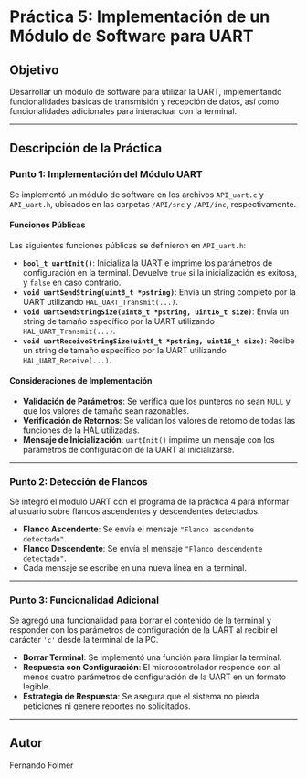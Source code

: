 # Práctica 5: Implementación de un Módulo de Software para UART

## Objetivo
Desarrollar un módulo de software para utilizar la UART, implementando funcionalidades básicas de transmisión y recepción de datos, así como funcionalidades adicionales para interactuar con la terminal.

---

## Descripción de la Práctica

### Punto 1: Implementación del Módulo UART
Se implementó un módulo de software en los archivos `API_uart.c` y `API_uart.h`, ubicados en las carpetas `/API/src` y `/API/inc`, respectivamente.

#### Funciones Públicas
Las siguientes funciones públicas se definieron en `API_uart.h`:
- **`bool_t uartInit()`**: Inicializa la UART e imprime los parámetros de configuración en la terminal. Devuelve `true` si la inicialización es exitosa, y `false` en caso contrario.
- **`void uartSendString(uint8_t *pstring)`**: Envía un string completo por la UART utilizando `HAL_UART_Transmit(...)`.
- **`void uartSendStringSize(uint8_t *pstring, uint16_t size)`**: Envía un string de tamaño específico por la UART utilizando `HAL_UART_Transmit(...)`.
- **`void uartReceiveStringSize(uint8_t *pstring, uint16_t size)`**: Recibe un string de tamaño específico por la UART utilizando `HAL_UART_Receive(...)`.

#### Consideraciones de Implementación
- **Validación de Parámetros**: Se verifica que los punteros no sean `NULL` y que los valores de tamaño sean razonables.
- **Verificación de Retornos**: Se validan los valores de retorno de todas las funciones de la HAL utilizadas.
- **Mensaje de Inicialización**: `uartInit()` imprime un mensaje con los parámetros de configuración de la UART al inicializarse.

---

### Punto 2: Detección de Flancos
Se integró el módulo UART con el programa de la práctica 4 para informar al usuario sobre flancos ascendentes y descendentes detectados. 
- **Flanco Ascendente**: Se envía el mensaje `"Flanco ascendente detectado"`.
- **Flanco Descendente**: Se envía el mensaje `"Flanco descendente detectado"`.
- Cada mensaje se escribe en una nueva línea en la terminal.

---

### Punto 3: Funcionalidad Adicional 
Se agregó una funcionalidad para borrar el contenido de la terminal y responder con los parámetros de configuración de la UART al recibir el carácter `'c'` desde la terminal de la PC.
- **Borrar Terminal**: Se implementó una función para limpiar la terminal.
- **Respuesta con Configuración**: El microcontrolador responde con al menos cuatro parámetros de configuración de la UART en un formato legible.
- **Estrategia de Respuesta**: Se asegura que el sistema no pierda peticiones ni genere reportes no solicitados.

---

## Autor
Fernando Folmer